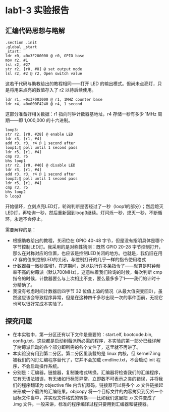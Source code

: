 # lab1-3 实验报告

## 汇编代码思想与略解

```
.section .init
.global _start
_start:
ldr r0, =0x3F200000 @ r0, GPIO base
mov r2, #1
lsl r2, #27
str r2, [r0, #8] @ set output mode
lsl r2, #2 @ r2, Open switch value
```
这若干代码与助教给出的教程相同——打开 LED 的输出模式。但尚未点亮灯，只是将用来点亮的数值存入了 r2 以待后续使用。
```
ldr r1, =0x3F003000 @ r1, 1MHZ counter base
ldr r4, =0x000F4240 @ r4, 1 second
```
这部分准备好相关数据：r1 指向时钟计数器基地址，r4 存储一秒有多少 1MHz 周期——即 1,000,000 的十六进制。
```
loop3:
str r2, [r0, #28] @ enable LED
ldr r3, [r1, #4] 
add r3, r3, r4 @ 1 second after
loop1:@ poll until 1 second pass
ldr r5, [r1, #4]
cmp r3, r5
bhs loop1
str r2, [r0, #40] @ disable LED
ldr r3, [r1, #4] 
add r3, r3, r4 @ 1 second after
loop2:@ poll until 1 second pass
ldr r5, [r1, #4]
cmp r3, r5
bhs loop2
b loop3
```
开始循环，立刻点亮LED灯，轮询判断是否经过了一秒（loop1的部分）；然后熄灭LED灯，再轮询一秒，然后重新回到loop3继续。灯闪烁一秒，熄灭一秒，不断循环，永远不会停止。

需要解释的是：
- 根据助教给出的教程，关闭位在 GPIO 40-48 字节，但是没有指明具体是哪个字节控制LED灯。我采用的是对称性猜测：既然 GPIO 20-28 字节控制打开，那么在对称对应的位置，也应该是控制LED关闭的地方。也就是，我仍旧在用 r2 存的值来控制LED的关闭，与控制打开的几乎一样的指令使用格式
- 计数器每一微秒递增1，在这期间，足以执行许多条指令了——就算是时钟频率不高的树莓派（默认700MHz）。这意味着我们轮询的时候，每次判断 cmp 指令的时候，计数器要么与上次相比不变，要么最多多了1——我们的计时十分精确了。
- 我没有考虑时间计数器后四字节 32 位值上溢的情况（从最大值突变回0），虽然这应该会导致程序异常，但是在这种四千多秒出现一次的事件面前，无视它也可以很好完成本实验了。

## 探究问题
- 在本实验中，第一分区还有以下文件是重要的：start.elf, bootcode.bin, config.txt。这些都是启动树莓派所必需的程序，本实验的第一部分已经详解了树莓派启动的各个部分即所需的各个文件了，这里就不再讲了。
- 本实验没有用到第二分区。第二分区里装载的是 linux 内核，但 kernel7.img 被我们的闪灯汇编程序替代了，它并不会加载 cmdline.txt，不会启动 init 程序，不会启动操作系统。
- 分别是：汇编器，链接器，复制兼格式转换。汇编器将检查我们的汇编程序，它有无语法错误，有无诸如行标签异常、立即数不可表示之类的错误，并将我们的程序翻译为 objective file 内含机器码。链接器可以将多个 .o 文件链接起来形成一个最终的汇编结果。objcopy 将一个目标文件的内容拷贝到另外一个目标文件当中，并实现文件格式的转换——比如我们这里把 .o 文件变成了 .img 文件。一般来讲，标准的程序编译过程只要用到汇编器和链接器。